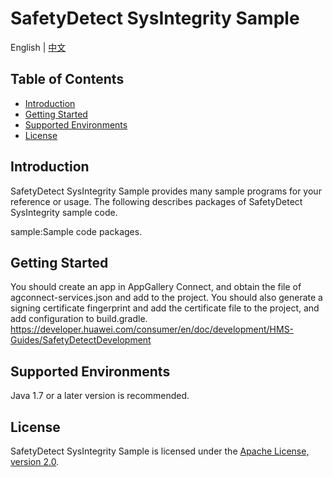 # SafetyDetect SysIntegrity Sample
English | [中文](https://github.com/HMS-Core/hms-safetydetect-demo-kotlin/blob/master/SafetyDetect-SysIntegrity-Kotlin-Demo/README.md)


## Table of Contents

 * [Introduction](#introduction)
 * [Getting Started](#getting-started)
 * [Supported Environments](#supported-environments)
 * [License](#license)


## Introduction
SafetyDetect SysIntegrity Sample provides many sample programs for your reference or usage.
The following describes packages of SafetyDetect SysIntegrity sample code.
    
sample:Sample code packages. 

## Getting Started 
You should create an app in AppGallery Connect, and obtain the file of agconnect-services.json and add to the project.
You should also generate a signing certificate fingerprint and add the certificate file to the project, and add configuration to build.gradle.
https://developer.huawei.com/consumer/en/doc/development/HMS-Guides/SafetyDetectDevelopment

## Supported Environments
Java 1.7 or a later version is recommended.

##  License
SafetyDetect SysIntegrity Sample is licensed under the [Apache License, version 2.0](http://www.apache.org/licenses/LICENSE-2.0).

